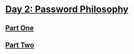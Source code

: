 # [Day 2: Password Philosophy](https://adventofcode.com/2020/day/2)

## [Part One](https://adventofcode.com/2020/day/2#part1)

## [Part Two](https://adventofcode.com/2020/day/2#part2)
